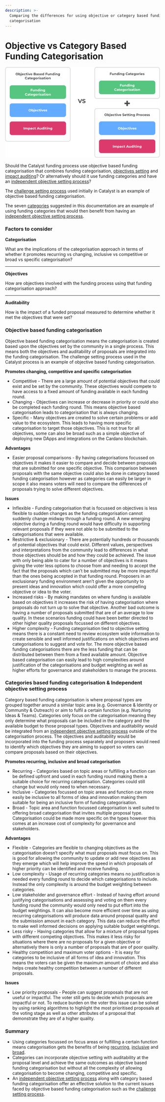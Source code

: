 ```yaml
---
description: >-
  Comparing the differences for using objective or category based funding
  categorisation
---
```


# Objective vs Category Based Funding Categorisation

![](../.gitbook/assets/objectives-vs-categories.png)

Should the Catalyst funding process use objective based funding categorisation that combines funding categorisation, [objectives setting](objective-setting.md) and [impact auditing](progress-and-outcome-auditing.md)? Or alternatively should it use funding categories and have an [independent objective setting process](independent-objective-setting-process.md)?&#x20;

The [challenge setting process](../challenge-settings/challenge-setting-approach.md) used initially in Catalyst is an example of objective based funding categorisation.

The seven [categories](broken-reference) suggested in this documentation are an example of using funding categories that would then benefit from having an [independent objective setting process](independent-objective-setting-process.md).



### Factors to consider

**Categorisation**

What are the implications of the categorisation approach in terms of whether it promotes recurring vs changing, inclusive vs competitive or broad vs specific categorisation?

****

**Objectives**

How are objectives involved with the funding process using that funding categorisation approach?

****

**Auditability**

How is the impact of a funded proposal measured to determine whether it met the objectives that were set?



### Objective based funding categorisation

Objective based funding categorisation means the categorisation is created based upon the objectives set by the community in a single process. This means both the objectives and auditability of proposals are integrated into the funding categorisation. The challenge setting process used in the Catalyst process is an example of objective based funding categorisation.



**Promotes changing, competitive and specific categorisation**

* Competitive - There are a large amount of potential objectives that could exist and be set by the community. These objectives would compete to have access to a fixed amount of funding available in each funding round.
* Changing - Objectives can increase or decrease in priority or could also be completed each funding round. This means objective based categorisation leads to categorisation that is always changing.
* Specific - Many objectives are created to solve certain problems or add value to the ecosystem. This leads to having more specific categorisation to target those objectives. This is not true for all objectives, some can also be broad such as a simple objective of deploying new DApps and integrations on the Cardano blockchain.



**Advantages**

* Easier proposal comparisons - By having categorisations focussed on objectives it makes it easier to compare and decide between proposals that are submitted for one specific objective. This comparison between proposals with the same objective could also be done in category based funding categorisation however as categories can easily be larger in scope it also means voters will need to compare the differences of proposals trying to solve different objectives.



**Issues**

* Inflexible - Funding categorisation that is focussed on objectives is less flexible to sudden changes as the funding categorisation cannot suddenly change midway through a funding round. A new emerging objective during a funding round would have difficulty in supporting relevant proposals if they were not able to be submitted to the categorisations that were available.
* Restrictive & exclusionary - There are potentially hundreds or thousands of potential objectives that could exist. Different values, perspectives and interpretations from the community lead to differences in what those objectives should be and how they could be achieved. The issue with only being able to cater for a number of objectives is it means giving the voter less options to choose from and needing to accept the fact that the proposals which can’t be submitted may be more impactful than the ones being accepted in that funding round. Proposers in an exclusionary funding environment aren’t given the opportunity to present ideas and innovation which could offer a more compelling objective or idea to the voter.
* Increased risks - By making mandates on where funding is available based on objectives it increases the risk of having categorisation where proposals do not turn up to solve that objective. Another bad outcome is having a number of proposals submitted that are of an average to low quality. In these scenarios funding could have been better directed to other higher quality proposals focussed on different objectives.
* Higher complexity - Funding categorisation tied to objective setting means there is a constant need to review ecosystem wide information to create sensible and well informed justifications on which objectives and categorisations to suggest and vote for. The more objective based funding categorisations there are the less funding that can be distributed between them from a fixed available amount. Objective based categorisation can easily lead to high complexities around justification of the categorisations and budget weighting as well as higher efforts for governance and stakeholders to manage the process.



### **Categories based funding categorisation & Independent objective setting process**

Category based funding categorisation is where proposal types are grouped together around a similar topic area (e.g. Governance & Identity or Community & Outreach) or aim to fulfil a certain function (e.g. Nurturing Ideas & Teams). Categories only focus on the categorisation meaning they only determine what proposals can be included in the category and the available budget to those proposal types. Objectives and auditability would be integrated from an [independent objective setting process](independent-objective-setting-process.md) outside of the categorisation process. The objectives and auditability would be incorporated into the funding process separately and proposers would need to identify which objectives they are aiming to support so voters can compare proposals based on their objectives.



**Promotes recurring, inclusive and broad categorisation**

* Recurring - Categories based on topic areas or fulfilling a function can be defined upfront and used in each funding round making them a suitable choice for recurring categorisation. Categories could still change but would only need to when necessary.
* Inclusive - Categories focussed on topic areas and function can more easily be inclusive to all forms of idea and innovation making them suitable for being an inclusive form of funding categorisation.
* Broad - Topic area and function focussed categorisation is well suited to offering broad categorisation that invites multiple proposal type. Categorisation could be made more specific on the types however this comes at an increase cost of complexity for governance and stakeholders.



**Advantages**

* Flexible - Categories are flexible to changing objectives as the categorisation doesn’t specify what must proposals must focus on. This is good for allowing the community to update or add new objectives as they emerge which will help improve the speed in which proposals of higher priority can be identified and receive funding.
* Low complexity - Usage of recurring categories means no justification is needed every funding round to decide which categorisations to include. Instead the only complexity is around the budget weighting between categories.
* Low stakeholder and governance effort - Instead of having effort around justifying categorisations and assessing and voting on them every funding round the community would only need to put effort into the budget weightings. It can also become more efficient over time as using recurring categorisations will produce data around proposal quality and the submission amount in each category. This data can reduce the effort to make well informed decisions on applying suitable budget weightings.
* Less risky - Having categories that allow for a mixture of proposal types with different competing objectives. This makes it less risky for situations where there are no proposals for a given objective or alternatively there is only a number of proposals that are of poor quality.
* Healthy competition and maximum voter options - It is easy for categories to be inclusive of all forms of idea and innovation. This means the voters can be given the maximum amount of choice and also helps create healthy competition between a number of different proposals.



**Issues**

* Low priority proposals - People can suggest proposals that are not useful or impactful. The voter still gets to decide which proposals are impactful or not. To reduce burden on the voter this issue can be solved by using ranking algorithms to highlight the most prioritised proposals at the voting stage as well as other attributes of a proposal that demonstrate they are of a higher quality.



### Summary

* Using categories focussed on focus areas or fulfilling a certain function means categorisation gets the benefits of being [recurring](../categorisation-analysis/recurring-vs-changing-categorisation.md), [inclusive](../categorisation-analysis/inclusive-vs-competitive-categorisation.md) and [broad](../categorisation-analysis/broad-vs-specific-categorisation.md).
* Categories can incorporate objective setting with auditability at the proposal level and achieve the same outcomes as objective based funding categorisation but without all the complexity of allowing categorisation to become changing, competitive and specific.
* An [independent objective setting process](independent-objective-setting-process.md) along with category based funding categorisation offer an effective solution to the current issues faced by objective based funding categorisation such as the [challenge setting process](../challenge-settings/challenge-setting-approach.md).
